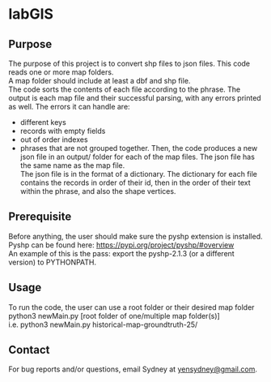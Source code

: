 # labGIS
## Purpose
The purpose of this project is to convert shp files to json files. This code reads one or more map folders.  
A map folder should include at least a dbf and shp file.  
The code sorts the contents of each file according to the phrase.
The output is each map file and their successful parsing, with any errors printed as well. The errors it can handle are: 
- different keys
- records with empty fields
- out of order indexes
- phrases that are not grouped together.
Then, the code produces a new json file in an output/ folder for each of the map files. The json file has the same name as the map file.  
The json file is in the format of a dictionary. The dictionary for each file contains the records in order of their id, then in the order of their text within the phrase, and also the shape vertices. 
## Prerequisite
Before anything, the user should make sure the pyshp extension is installed.  
Pyshp can be found here: https://pypi.org/project/pyshp/#overview  
An example of this is the pass:
export the pyshp-2.1.3 (or a different version) to PYTHONPATH.  
## Usage
To run the code, the user can use a root folder or their desired map folder  
python3 newMain.py [root folder of one/multiple map folder(s)]  
i.e. python3 newMain.py historical-map-groundtruth-25/  
## Contact
For bug reports and/or questions, email Sydney at yensydney@gmail.com.
